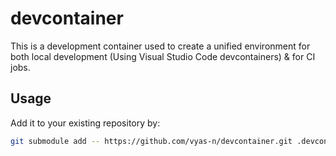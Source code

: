 # devcontainer

This is a development container used to create a unified environment for both local development (Using Visual Studio Code devcontainers) & for CI jobs.

## Usage

Add it to your existing repository by:

```bash
git submodule add -- https://github.com/vyas-n/devcontainer.git .devcontainer
```
